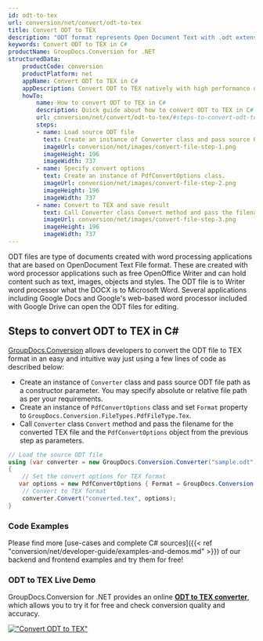 ```yaml
---
id: odt-to-tex
url: conversion/net/convert/odt-to-tex
title: Convert ODT to TEX
description: "ODT format represents Open Document Text with .odt extension. Learn how to convert ODT to TEX file programmatically in C# language using GroupDocs.Conversion for .NET library."
keywords: Convert ODT to TEX in C#
productName: GroupDocs.Conversion for .NET
structuredData:
    productCode: conversion
    productPlatform: net
    appName: Convert ODT to TEX in C#
    appDescription: Convert ODT to TEX natively with high performance using C# language and server side GroupDocs.Conversion for .NET APIs, without the use of any software like Microsoft or Open Office.
    howTo:
        name: How to convert ODT to TEX in C# 
        description: Quick guide about how to convert ODT to TEX in C# with high performance and accuracy.
        url: conversion/net/convert/odt-to-tex/#steps-to-convert-odt-to-tex-in-c
        steps:
        - name: Load source ODT file 
          text: Create an instance of Converter class and pass source ODT file path as a constructor parameter. You may specify absolute or relative file path as per your requirements. 
          imageUrl: conversion/net/images/convert-file-step-1.png
          imageHeight: 196
          imageWidth: 737
        - name: Specify convert options 
          text: Create an instance of PdfConvertOptions class.
          imageUrl: conversion/net/images/convert-file-step-2.png
          imageHeight: 196
          imageWidth: 737
        - name: Convert to TEX and save result 
          text: Call Converter class Convert method and pass the filename for the converted HTML file and the PdfConvertOptions object from the previous step as parameters.
          imageUrl: conversion/net/images/convert-file-step-3.png
          imageHeight: 196
          imageWidth: 737
---
```


ODT files are type of documents created with word processing applications that are based on OpenDocument Text File format. These are created with word processor applications such as free OpenOffice Writer and can hold content such as text, images, objects and styles. The ODT file is to Writer word processor what the DOCX is to Microsoft Word. Several applications including Google Docs and Google's web-based word processor included with Google Drive can open the ODT files for editing.

## Steps to convert ODT to TEX in C#

[GroupDocs.Conversion](https://products.groupdocs.com/conversion/net) allows developers to convert the ODT file to TEX format in an easy and intuitive way just using a few lines of code as described below:

* Create an instance of `Converter` class and pass source ODT file path as a constructor parameter. You may specify absolute or relative file path as per your requirements. 
* Create an instance of `PdfConvertOptions` class and set `Format` property to `GroupDocs.Conversion.FileTypes.PdfFileType.Tex`.
* Call `Converter` class `Convert` method and pass the filename for the converted TEX file and the `PdfConvertOptions` object from the previous step as parameters.

```csharp
// Load the source ODT file
using (var converter = new GroupDocs.Conversion.Converter("sample.odt"))
{
    // Set the convert options for TEX format
   var options = new PdfConvertOptions { Format = GroupDocs.Conversion.FileTypes.PdfFileType.Tex };
    // Convert to TEX format
    converter.Convert("converted.tex", options);
}
```

### Code Examples

Please find more [use-cases and complete C# sources]({{< ref "conversion/net/developer-guide/examples-and-demos.md" >}}) of our backend and frontend examples and try them for free!

### ODT to TEX Live Demo

GroupDocs.Conversion for .NET provides an online [**ODT to TEX converter**](https://products.groupdocs.app/conversion/odt-to-tex), which allows you to try it for free and check conversion quality and accuracy.

[!["Convert ODT to TEX"](conversion/net/images/convert-to-tex/convert-odt-to-tex.png)](https://products.groupdocs.app/conversion/odt-to-tex)